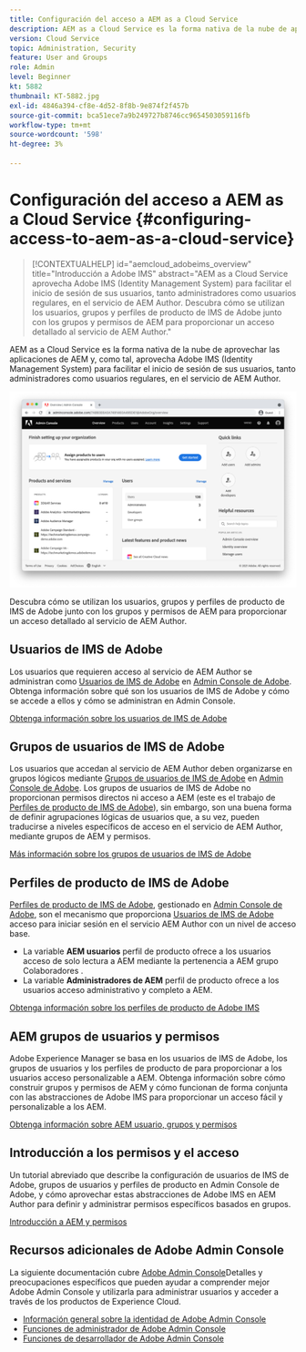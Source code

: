 ```yaml
---
title: Configuración del acceso a AEM as a Cloud Service
description: AEM as a Cloud Service es la forma nativa de la nube de aprovechar las aplicaciones de AEM y, como tal, aprovecha Adobe IMS (Identity Management System) para facilitar el inicio de sesión de los usuarios, tanto administradores como usuarios regulares, en el servicio de AEM Author. Descubra cómo se utilizan los usuarios de IMS de Adobe, los grupos de usuarios y los perfiles de producto junto con los grupos de AEM y los permisos para proporcionar acceso específico a AEM Author.
version: Cloud Service
topic: Administration, Security
feature: User and Groups
role: Admin
level: Beginner
kt: 5882
thumbnail: KT-5882.jpg
exl-id: 4846a394-cf8e-4d52-8f8b-9e874f2f457b
source-git-commit: bca51ece7a9b249727b8746cc9654503059116fb
workflow-type: tm+mt
source-wordcount: '598'
ht-degree: 3%

---
```


# Configuración del acceso a AEM as a Cloud Service {#configuring-access-to-aem-as-a-cloud-service}

>[!CONTEXTUALHELP]
>id="aemcloud_adobeims_overview"
>title="Introducción a Adobe IMS"
>abstract="AEM as a Cloud Service aprovecha Adobe IMS (Identity Management System) para facilitar el inicio de sesión de sus usuarios, tanto administradores como usuarios regulares, en el servicio de AEM Author. Descubra cómo se utilizan los usuarios, grupos y perfiles de producto de IMS de Adobe junto con los grupos y permisos de AEM para proporcionar un acceso detallado al servicio de AEM Author."

AEM as a Cloud Service es la forma nativa de la nube de aprovechar las aplicaciones de AEM y, como tal, aprovecha Adobe IMS (Identity Management System) para facilitar el inicio de sesión de sus usuarios, tanto administradores como usuarios regulares, en el servicio de AEM Author.

![Adobe Admin Console](./assets/hero.png)

Descubra cómo se utilizan los usuarios, grupos y perfiles de producto de IMS de Adobe junto con los grupos y permisos de AEM para proporcionar un acceso detallado al servicio de AEM Author.

## Usuarios de IMS de Adobe

Los usuarios que requieren acceso al servicio de AEM Author se administran como [Usuarios de IMS de Adobe](https://helpx.adobe.com/es/enterprise/using/set-up-identity.html) en [Admin Console de Adobe](https://adminconsole.adobe.com). Obtenga información sobre qué son los usuarios de IMS de Adobe y cómo se accede a ellos y cómo se administran en Admin Console.

[Obtenga información sobre los usuarios de IMS de Adobe](./adobe-ims-users.md)

## Grupos de usuarios de IMS de Adobe

Los usuarios que accedan al servicio de AEM Author deben organizarse en grupos lógicos mediante [Grupos de usuarios de IMS de Adobe](https://helpx.adobe.com/es/enterprise/using/user-groups.html) en [Admin Console de Adobe](https://adminconsole.adobe.com). Los grupos de usuarios de IMS de Adobe no proporcionan permisos directos ni acceso a AEM (este es el trabajo de [Perfiles de producto de IMS de Adobe](#adobe-ims-product-profiles)), sin embargo, son una buena forma de definir agrupaciones lógicas de usuarios que, a su vez, pueden traducirse a niveles específicos de acceso en el servicio de AEM Author, mediante grupos de AEM y permisos.

[Más información sobre los grupos de usuarios de IMS de Adobe](./adobe-ims-user-groups.md)

## Perfiles de producto de IMS de Adobe

[Perfiles de producto de IMS de Adobe](https://helpx.adobe.com/enterprise/using/manage-permissions-and-roles.html), gestionado en [Admin Console de Adobe](https://adminconsole.adobe.com), son el mecanismo que proporciona [Usuarios de IMS de Adobe](#adobe-ims-users) acceso para iniciar sesión en el servicio AEM Author con un nivel de acceso base.

+ La variable __AEM usuarios__ perfil de producto ofrece a los usuarios acceso de solo lectura a AEM mediante la pertenencia a AEM grupo Colaboradores .
+ La variable __Administradores de AEM__ perfil de producto ofrece a los usuarios acceso administrativo y completo a AEM.

[Obtenga información sobre los perfiles de producto de Adobe IMS](./adobe-ims-product-profiles.md)

## AEM grupos de usuarios y permisos

Adobe Experience Manager se basa en los usuarios de IMS de Adobe, los grupos de usuarios y los perfiles de producto de para proporcionar a los usuarios acceso personalizable a AEM. Obtenga información sobre cómo construir grupos y permisos de AEM y cómo funcionan de forma conjunta con las abstracciones de Adobe IMS para proporcionar un acceso fácil y personalizable a los AEM.

[Obtenga información sobre AEM usuario, grupos y permisos](./aem-users-groups-and-permissions.md)

## Introducción a los permisos y el acceso

Un tutorial abreviado que describe la configuración de usuarios de IMS de Adobe, grupos de usuarios y perfiles de producto en Admin Console de Adobe, y cómo aprovechar estas abstracciones de Adobe IMS en AEM Author para definir y administrar permisos específicos basados en grupos.

[Introducción a AEM y permisos](./walk-through.md)

## Recursos adicionales de Adobe Admin Console

La siguiente documentación cubre [Adobe Admin Console](https://adminconsole.adobe.com)Detalles y preocupaciones específicos que pueden ayudar a comprender mejor Adobe Admin Console y utilizarla para administrar usuarios y acceder a través de los productos de Experience Cloud.

+ [Información general sobre la identidad de Adobe Admin Console](https://helpx.adobe.com/enterprise/using/identity.html)
+ [Funciones de administrador de Adobe Admin Console](https://helpx.adobe.com/enterprise/using/admin-roles.html)
+ [Funciones de desarrollador de Adobe Admin Console](https://helpx.adobe.com/enterprise/using/manage-developers.html)
